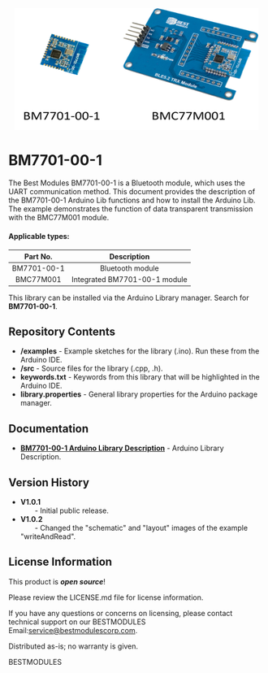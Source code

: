 <div align=center>
<img src="https://github.com/BestModules-Libraries/img/blob/main/BM7701-00-1_BMC77M001_V1.0.png" width="480" height="240"> 
</div> 

BM7701-00-1
===========================================================

The Best Modules BM7701-00-1 is a Bluetooth module, which uses the UART communication method. This document provides the description of the BM7701-00-1 Arduino Lib functions and how to install the Arduino Lib. The example demonstrates the function of data transparent transmission with the BMC77M001 module.

#### Applicable types:
<div align=center>

|Part No.   |Description                  |
|:---------:|:---------------------------:|
|BM7701-00-1 |Bluetooth module            |
|BMC77M001  |Integrated BM7701-00-1 module|

</div> 

This library can be installed via the Arduino Library manager. Search for **BM7701-00-1**. 

Repository Contents
-------------------

* **/examples** - Example sketches for the library (.ino). Run these from the Arduino IDE. 
* **/src** - Source files for the library (.cpp, .h).
* **keywords.txt** - Keywords from this library that will be highlighted in the Arduino IDE. 
* **library.properties** - General library properties for the Arduino package manager. 

Documentation 
-------------------

* **[BM7701-00-1 Arduino Library Description](https://www.bestmodulescorp.com/bm7701-00-1.html#tab-product2)** - Arduino Library Description.

Version History  
-------------------

* **V1.0.1**  
&emsp;&emsp;- Initial public release.
* **V1.0.2**  
&emsp;&emsp;- Changed the "schematic" and "layout" images of the example "writeAndRead".

License Information
-------------------

This product is _**open source**_! 

Please review the LICENSE.md file for license information. 

If you have any questions or concerns on licensing, please contact technical support on our BESTMODULES Email:service@bestmodulescorp.com.

Distributed as-is; no warranty is given.

BESTMODULES

